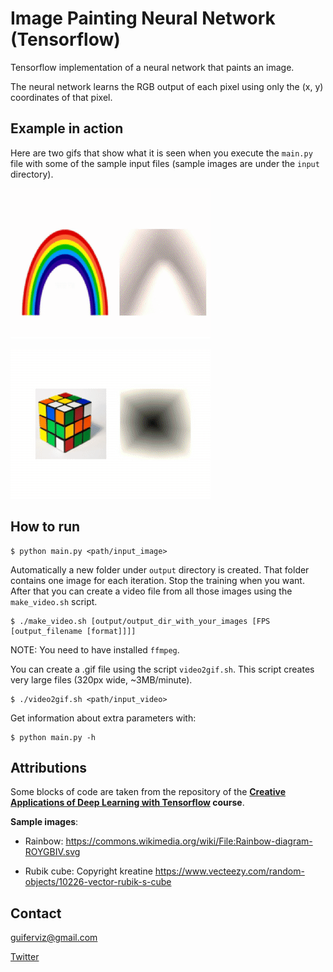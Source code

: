 
Image Painting Neural Network (Tensorflow)
==========================================

Tensorflow implementation of a neural network that paints an image.

The neural network learns the RGB output of each pixel using only the (x, y) coordinates of that pixel.


Example in action
-----------------

Here are two gifs that show what it is seen when you execute the `main.py` file with some of the sample input files (sample images are under the `input` directory).

![Rainbow painting](output/rainbow.gif)

![Rubik painting](output/rubik.gif)


How to run
----------

```
$ python main.py <path/input_image>
```

Automatically a new folder under `output` directory is created.
That folder contains one image for each iteration.
Stop the training when you want. After that you can create a video file from
all those images using the `make_video.sh` script.

```
$ ./make_video.sh [output/output_dir_with_your_images [FPS [output_filename [format]]]]
```

NOTE: You need to have installed `ffmpeg`.

You can create a .gif file using the script `video2gif.sh`.
This script creates very large files (320px wide, ~3MB/minute).

```
$ ./video2gif.sh <path/input_video>
```

Get information about extra parameters with:

```
$ python main.py -h
```


Attributions
------------

Some blocks of code are taken from the repository of the **[Creative Applications of Deep Learning with Tensorflow](https://github.com/pkmital/CADL) course**.

**Sample images**:

* Rainbow:
https://commons.wikimedia.org/wiki/File:Rainbow-diagram-ROYGBIV.svg

* Rubik cube:
Copyright kreatine
https://www.vecteezy.com/random-objects/10226-vector-rubik-s-cube


Contact
-------

[guiferviz@gmail.com](mailto:guiferviz@gmail.com)

[Twitter](https://twitter.com/guiferviz)
